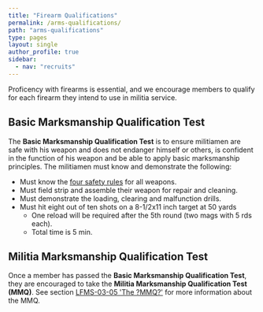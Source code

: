 ```yaml
---
title: "Firearm Qualifications"
permalink: /arms-qualifications/
path: "arms-qualifications"
type: pages
layout: single
author_profile: true
sidebar:
  - nav: "recruits"
---
```


Proficency with firearms is essential, and we encourage members to qualify for each firearm they intend to use in militia service. 

## Basic Marksmanship Qualification Test

The **Basic Marksmanship Qualification Test** is to ensure militiamen are safe with his weapon and does not endanger himself or others, is confident in the function of his weapon and be able to apply basic marksmanship principles. The militiamen must know and demonstrate the following:
* Must know the [four safety rules][safety] for all weapons.
* Must field strip and assemble their weapon for repair and cleaning.
* Must demonstrate the loading, clearing and malfunction drills.
* Must hit eight out of ten shots on a 8-1/2x11 inch target at 50 yards
  * One reload will be required after the 5th round (two mags with 5 rds each). 
  * Total time is 5 min.

##  Militia Marksmanship Qualification Test

Once a member has passed the **Basic Marksmanship Qualification Test**, they are encouraged to take the **Militia Marksmanship Qualification Test (MMQ)**. See section [LFMS-03-05 'The ?MMQ?'][standards] for more information about the MMQ.



[safety]: /safety
[standards]: /assets/pdf/Light_Foot_Militia_Standards_2014.pdf